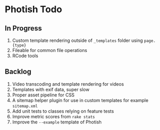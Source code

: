 # Photish Todo

## In Progress

1. Custom template rendering outside of `_templates` folder using `page.{type}`
1. Fileable for common file operations
1. RCode tools

## Backlog

1. Video transcoding and template rendering for videos
1. Templates with exif data, super slow
1. Proper asset pipeline for CSS
1. A sitemap helper plugin for use in custom templates for example
   `sitemap.xml`
1. Add unit tests to classes relying on feature tests
1. Improve metric scores from `rake stats`
1. Improve the `--example` template of Photish
